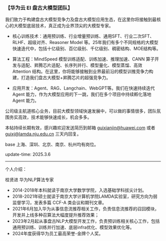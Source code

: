 ### 【华为云 EI 盘古大模型团队】

我们致力于构建盘古大模型竞争力及盘古大模型应用生态，在这里你将接触到最核心的大模型底层技术，真正成为业界顶尖的大模型专家。

+ 核心训练技术：通用预训练、行业增量预训练、通用SFT、行业二次SFT、RLHF、超级对齐、Reasoner Model 等。25年我们有多个不同规格的大模型快速迭代中，包括十亿级别、百亿级别、千亿级别、稠密结构、MOE结构等。

+ 算法工程：MindSpeed 模型训练适配、训练加速、推理加速、CANN 算子开发与适配、昇腾芯片适配、长序列并行、模型量化、模型蒸馏、高效 Attention 结构。在这里，你将能够接触到业界最前沿的模型训推竞争力构建，打造我们盘古大模型+昇腾芯片的超强竞争力。

+ 应用开发：Agent、RAG、Langchain、WebGPT等。我们在快速持续迭代 Agent 能力，作为大模型应用的下一跳，我们在多个项目中持续孵化落地Agent 能力。

公司级主航道核心业务，目前大模型领域快速发展中，可以做的事情很多，团队氛围务实高效，技术能够快速成长，机会多多。

本帖持续长期有效，感兴趣欢迎发送简历到邮箱 guixianjin@huawei.com 或者 guixj@lamda.nju.edu.cn 三天内回复。

base 上海、深圳、北京、南京、杭州均有岗位。

update-time: 2025.3.6

- - - 

个人介绍：

桂贤进 华为NLP算法专家
+ 2014-2018年本科就读于南京大学数学学院，入选基础学科拔尖计划。
+ 2018-2021年硕士就读于南京大学计算机学院LAMDA实验室，研究方向为弱监督学习，发表多篇 CCF-A 类会议和期刊文章。
+ 2021年6月加入华为从事信息流推荐相关工作，负责信息流推荐的召回模块，开发并上线多种召算法大幅度提升推荐效果；
+ 2023年2月起从事盘古NLP大模型开发工作，负责预训练相关核心工作，包括通用预训练、训练并行加速、底层infra优化、模型效果优化等。
+ 2024年度获得华为员工最高荣誉-金牌个人奖。



